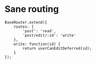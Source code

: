 Sane routing
========

    BaseRouter.extend({
        routes: {
            'post': 'read',
            'post/edit/:id': 'write'
        },
        write: function(id) {
            return userCanEditDeferred(id);
        }
    });
